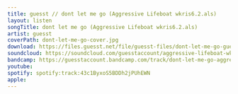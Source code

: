 ```yaml
---
title: guesst // dont let me go (Aggressive Lifeboat wkris6.2.als)
layout: listen
songTitle: dont let me go (Aggressive Lifeboat wkris6.2.als)
artist: guesst
coverPath: dont-let-me-go-cover.jpg
download: https://files.guesst.net/file/guesst-files/dont-let-me-go-guesst.zip
soundcloud: https://soundcloud.com/guesstaccount/aggressive-lifeboat-wkris612/s-S6VQsWeZnmN?si=630c5a7389d149c7a9a54ade300183b2&utm_source=clipboard&utm_medium=text&utm_campaign=social_sharing
bandcamp: https://guesstaccount.bandcamp.com/track/dont-let-me-go-aggressive-lifeboat-wkris62-als
youtube: 
spotify: spotify:track:43c1ByxoS5BDDh2jPUhEWN
apple: 
---
```

